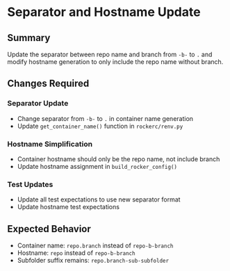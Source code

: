 # Separator and Hostname Update

## Summary
Update the separator between repo name and branch from `-b-` to `.` and modify hostname generation to only include the repo name without branch.

## Changes Required

### Separator Update
- Change separator from `-b-` to `.` in container name generation
- Update `get_container_name()` function in `rockerc/renv.py`

### Hostname Simplification  
- Container hostname should only be the repo name, not include branch
- Update hostname assignment in `build_rocker_config()`

### Test Updates
- Update all test expectations to use new separator format
- Update hostname test expectations

## Expected Behavior
- Container name: `repo.branch` instead of `repo-b-branch`
- Hostname: `repo` instead of `repo-b-branch`
- Subfolder suffix remains: `repo.branch-sub-subfolder`